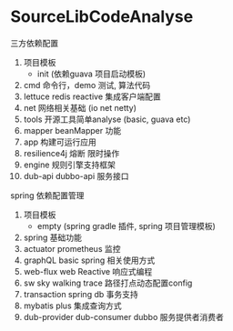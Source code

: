 # SourceLibCodeAnalyse

三方依赖配置

1. 项目模板 
   * init (依赖guava 项目启动模板)
2. cmd 命令行，demo 测试, 算法代码
3. lettuce redis reactive 集成客户端配置
4. net 网络相关基础 (io net netty)
5. tools 开源工具简单analyse (basic, guava etc)
6. mapper beanMapper 功能
7. app 构建可运行应用
8. resilience4j 熔断 限时操作
9. engine 规则引擎支持框架
10. dub-api dubbo-api 服务接口

spring 依赖配置管理

1. 项目模板
   * empty (spring gradle 插件, spring 项目管理模板)
2. spring 基础功能
3. actuator prometheus 监控
4. graphQL basic spring 相关使用方式
5. web-flux web Reactive 响应式编程
6. sw sky walking trace 路径打点动态配置config
7. transaction spring db 事务支持
8. mybatis plus 集成查询方式
9. dub-provider dub-consumer dubbo 服务提供者消费者